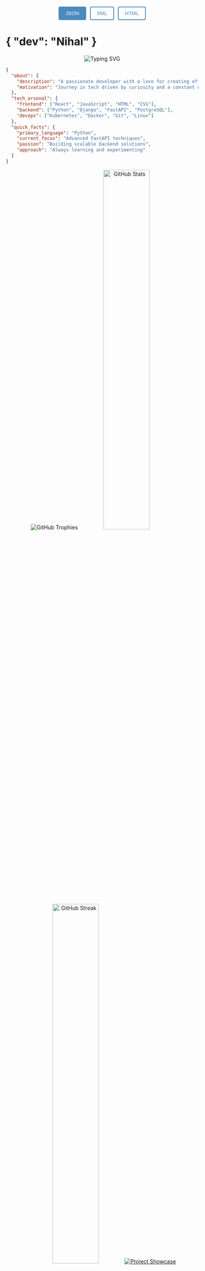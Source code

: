 <!DOCTYPE html>
<html>
<head>
  <style>
    .format-selector {
      display: flex;
      justify-content: center;
      gap: 10px;
      margin: 20px 0;
    }
    .format-btn {
      padding: 8px 16px;
      border: 2px solid #4B8BBE;
      background: transparent;
      color: #4B8BBE;
      border-radius: 4px;
      cursor: pointer;
      transition: all 0.3s;
    }
    .format-btn.active {
      background: #4B8BBE;
      color: white;
    }
    .format-content {
      display: none;
    }
    .format-content.active {
      display: block;
    }
    .center {
      text-align: center;
    }
  </style>
</head>
<body>

<div class="format-selector">
  <button class="format-btn active" onclick="switchFormat('json')">JSON</button>
  <button class="format-btn" onclick="switchFormat('xml')">XML</button>
  <button class="format-btn" onclick="switchFormat('html')">HTML</button>
</div>

<!-- JSON Format -->
<div id="json-format" class="format-content active">
  <h1>{ "dev": "Nihal" }</h1>
  
  <div class="center">
    <img src="https://readme-typing-svg.demolab.com?font=Fira+Code&pause=1000&color=4B8BBE&center=true&vCenter=true&width=600&lines=Python+Enthusiast" alt="Typing SVG" />
  </div>

  ```json
  {
    "about": {
      "description": "A passionate developer with a love for creating efficient and scalable solutions",
      "motivation": "Journey in tech driven by curiosity and a constant desire to learn and grow"
    },
    "tech_arsenal": {
      "frontend": ["React", "JavaScript", "HTML", "CSS"],
      "backend": ["Python", "Django", "FastAPI", "PostgreSQL"],
      "devops": ["Kubernetes", "Docker", "Git", "Linux"]
    },
    "quick_facts": {
      "primary_language": "Python",
      "current_focus": "Advanced FastAPI techniques",
      "passion": "Building scalable backend solutions",
      "approach": "Always learning and experimenting"
    }
  }
  ```
</div>

<!-- XML Format -->
<div id="xml-format" class="format-content">
  <h1>&lt;developer&gt;Nihal&lt;/developer&gt;</h1>

  <div class="center">
    <img src="https://readme-typing-svg.demolab.com?font=Fira+Code&pause=1000&color=4B8BBE&center=true&vCenter=true&width=600&lines=Python+Enthusiast" alt="Typing SVG" />
  </div>

  ```xml
  <?xml version="1.0" encoding="UTF-8"?>
  <profile>
    <about>
      <description>A passionate developer with a love for creating efficient and scalable solutions</description>
      <motivation>Journey in tech driven by curiosity and a constant desire to learn and grow</motivation>
    </about>
    <techArsenal>
      <frontend>
        <skill>React</skill>
        <skill>JavaScript</skill>
        <skill>HTML</skill>
        <skill>CSS</skill>
      </frontend>
      <backend>
        <skill>Python</skill>
        <skill>Django</skill>
        <skill>FastAPI</skill>
        <skill>PostgreSQL</skill>
      </backend>
      <devops>
        <skill>Kubernetes</skill>
        <skill>Docker</skill>
        <skill>Git</skill>
        <skill>Linux</skill>
      </devops>
    </techArsenal>
    <quickFacts>
      <primaryLanguage>Python</primaryLanguage>
      <currentFocus>Advanced FastAPI techniques</currentFocus>
      <passion>Building scalable backend solutions</passion>
      <approach>Always learning and experimenting</approach>
    </quickFacts>
  </profile>
  ```
</div>

<!-- HTML Format -->
<div id="html-format" class="format-content">
  <h1>&lt;h1&gt;Nihal&lt;/h1&gt;</h1>

  <div class="center">
    <img src="https://readme-typing-svg.demolab.com?font=Fira+Code&pause=1000&color=4B8BBE&center=true&vCenter=true&width=600&lines=Python+Enthusiast" alt="Typing SVG" />
  </div>

  ```html
  <!DOCTYPE html>
  <html>
  <head>
    <title>Nihal - Developer Profile</title>
  </head>
  <body>
    <header>
      <h1>About Me</h1>
      <p>A passionate developer with a love for creating efficient and scalable solutions</p>
      <p>Journey in tech driven by curiosity and a constant desire to learn and grow</p>
    </header>

    <section class="tech-arsenal">
      <h2>Tech Arsenal</h2>
      <div class="frontend">
        <h3>Frontend</h3>
        <ul>
          <li>React</li>
          <li>JavaScript</li>
          <li>HTML</li>
          <li>CSS</li>
        </ul>
      </div>
      <div class="backend">
        <h3>Backend</h3>
        <ul>
          <li>Python</li>
          <li>Django</li>
          <li>FastAPI</li>
          <li>PostgreSQL</li>
        </ul>
      </div>
      <div class="devops">
        <h3>DevOps</h3>
        <ul>
          <li>Kubernetes</li>
          <li>Docker</li>
          <li>Git</li>
          <li>Linux</li>
        </ul>
      </div>
    </section>

    <section class="quick-facts">
      <h2>Quick Facts</h2>
      <ul>
        <li>Primary Language: Python</li>
        <li>Current Focus: Advanced FastAPI techniques</li>
        <li>Passion: Building scalable backend solutions</li>
        <li>Approach: Always learning and experimenting</li>
      </ul>
    </section>
  </body>
  </html>
  ```
</div>

<!-- Common Elements for All Formats -->
<div class="center">
  <img src="https://github-profile-trophy.vercel.app/?username=Niaal-B&theme=radical&column=4&margin-w=15&margin-h=15" alt="GitHub Trophies" />
  <img src="https://github-readme-stats.vercel.app/api?username=Niaal-B&show_icons=true&theme=tokyonight&hide_border=true" alt="GitHub Stats" width="49%" />
  <img src="https://github-readme-streak-stats.herokuapp.com/?user=Niaal-B&theme=tokyonight&hide_border=true" alt="GitHub Streak" width="49%" />
  <a href="https://github.com/Niaal-B/Evara-Ecommerce">
    <img src="https://github-readme-stats.vercel.app/api/pin/?username=Niaal-B&repo=Evara-Ecommerce&theme=tokyonight" alt="Project Showcase" />
  </a>
</div>

<div class="center">
  <a href="https://linkedin.com/in/Nihal B" target="_blank">
    <img src="https://img.shields.io/badge/LinkedIn-0077B5?style=for-the-badge&logo=linkedin&logoColor=white" alt="LinkedIn" />
  </a>
  <a href="https://github.com/Niaal-B" target="_blank">
    <img src="https://img.shields.io/badge/GitHub-100000?style=for-the-badge&logo=github&logoColor=white" alt="GitHub" />
  </a>
  <a href="https://instagram.com/niaal._" target="_blank">
    <img src="https://img.shields.io/badge/Instagram-E4405F?style=for-the-badge&logo=instagram&logoColor=white" alt="Instagram" />
  </a>
</div>

<div class="center">
  <img src="https://komarev.com/ghpvc/?username=Niaal-B&color=blueviolet" alt="Profile Views" />
  <img src="https://quotes-github-readme.vercel.app/api?type=horizontal&theme=tokyonight" alt="Random Developer Quote" />
</div>

<script>
function switchFormat(format) {
  // Hide all formats
  document.querySelectorAll('.format-content').forEach(el => {
    el.classList.remove('active');
  });
  
  // Show selected format
  document.getElementById(`${format}-format`).classList.add('active');
  
  // Update button styles
  document.querySelectorAll('.format-btn').forEach(btn => {
    btn.classList.remove('active');
  });
  document.querySelector(`button[onclick="switchFormat('${format}')"]`).classList.add('active');
}
</script>

</body>
</html>
